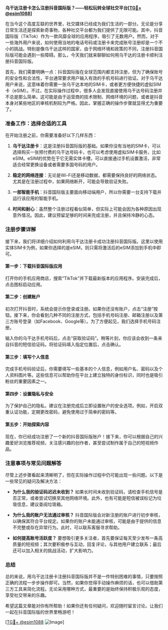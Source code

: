 **乌干达注册卡怎么注册抖音国际版？——轻松玩转全球社交平台[[TG💪+ @esim1088](https://t.me/s/esim1088)]**

在当今这个高度互联的世界里，社交媒体已经成为我们生活的一部分。无论是分享日常生活还是探索新奇事物，各种社交平台都为我们提供了无限可能。其中，抖音国际版（TikTok）作为一款风靡全球的应用程序，吸引了无数用户。然而，对于一些海外用户来说，如何使用当地的电话号码或注册卡来完成账号注册却是一个不小的挑战。特别是像乌干达这样的国家，由于网络环境和政策的不同，注册抖音国际版可能会遇到一些障碍。那么，今天我们就来聊聊如何用乌干达的注册卡顺利注册抖音国际版。

首先，我们需要明确一点：抖音国际版在全球范围内都支持注册，但为了确保账号的安全性和合法性，平台通常要求用户输入有效的手机号码进行验证。对于乌干达用户来说，这意味着你需要一张乌干达本地的SIM卡，或者更方便快捷的虚拟SIM卡（eSIM）。不过，在实际操作过程中，很多人会发现直接使用乌干达号码注册并不总是那么简单。这可能是由于运营商的技术限制、网络环境的问题，或者是抖音本身对某些地区的审核机制较为严格。因此，掌握正确的操作步骤就显得尤为重要了。

### 准备工作：选择合适的工具

在开始注册之前，你需要准备好以下几样东西：

1. **乌干达注册卡**：这是注册抖音国际版的基础。如果你没有当地的SIM卡，可以选择购买一张预付费的乌干达号码卡，也可以考虑使用虚拟SIM卡服务，比如eSIM。eSIM的优势在于它无需实体卡槽，可以直接通过手机设置激活，非常适合经常更换设备或者需要多国号码的用户。
   
2. **稳定的网络连接**：无论是Wi-Fi还是移动数据，都需要保持良好的网络状态。尤其是在注册过程中，如果网络断开，可能会导致验证失败。

3. **一部智能手机**：抖音国际版主要面向移动端用户，所以你需要一台支持下载并运行该应用的智能手机。

4. **时间和耐心**：虽然整个注册过程看似简单，但实际上可能会因为各种原因出现意外情况。因此，建议预留足够的时间来完成注册，并且保持冷静的心态。

### 注册步骤详解

接下来，我们将详细介绍如何利用乌干达注册卡成功注册抖音国际版。这里以使用实体SIM卡为例，如果你选择的是eSIM，则只需将激活后的eSIM添加到手机中即可。

#### 第一步：下载抖音国际版应用

打开你的手机应用商店，搜索“TikTok”并下载最新版本的应用程序。安装完成后，点击图标启动应用。

#### 第二步：创建账户

初次打开抖音时，系统会提示你登录或注册。如果你还没有账户，点击“注册”按钮。接下来，你会看到几种不同的注册方式，包括手机号码注册、邮箱注册以及第三方账号登录（如Facebook、Google等）。为了方便起见，我们选择手机号码注册。

输入你的乌干达手机号码后，点击“获取验证码”。稍等片刻，你应该会收到一条来自抖音的短信验证码。将验证码填入指定位置后，点击确认。

#### 第三步：填写个人信息

完成手机号码验证后，你需要填写一些基本的个人信息，例如用户名、密码以及个人资料图片等。这些信息可以帮助你在平台上建立独特的身份标识，同时也是吸引粉丝的重要因素之一。

#### 第四步：设置隐私与安全

为了保护自己的隐私，建议在注册完成后立即设置账户的安全选项。例如，开启双重认证功能，定期更改密码，避免使用过于简单的密码等。

#### 第五步：开始探索内容

现在，你已经成功注册了一个新的抖音国际版账户！接下来，你可以根据自己的兴趣爱好浏览推荐视频，关注感兴趣的创作者，甚至尝试制作属于自己的短视频作品。

### 注意事项与常见问题解答

尽管上述步骤看起来清晰明了，但在实际操作过程中仍可能出现一些问题。以下是一些常见的疑问及解决方法：

- **为什么我的验证码迟迟未收到？**
  如果长时间未收到验证码，请检查手机信号是否正常，或者尝试切换至其他网络环境。此外，也有可能是短信被误标记为垃圾信息，建议查阅垃圾箱。

- **为什么我的账户无法通过审核？**
  抖音国际版会对新注册的账户进行初步审核，以确保其符合平台规定。如果你的账户未能通过审核，可能是由于提供的信息不完整或存在异常行为。此时，可以联系客服寻求帮助。

- **如何提高账号活跃度？**
  要想吸引更多关注者，首先要保证每天至少发布一条高质量的短视频；其次要积极参与互动，回复评论，与其他用户建立联系；最后还可以加入相关的挑战活动，扩大影响力。

### 总结

总的来说，用乌干达注册卡注册抖音国际版并不是一件特别困难的事情，只要按照正确的流程一步步操作即可。当然，如果你觉得手动操作麻烦的话，也可以借助第三方工具来简化流程。无论采用哪种方式，最重要的是始终保持积极乐观的态度，享受社交带来的乐趣。

希望这篇文章能对你有所帮助！如果你还有任何疑问，欢迎随时留言讨论。让我们一起在抖音国际版的世界里畅游吧！

[[TG💪+ @esim1088](https://t.me/s/esim1088) ![Image](https://i.postimg.cc/4NQfJmqS/Snipaste-2025-05-13-00-14-12.png)]